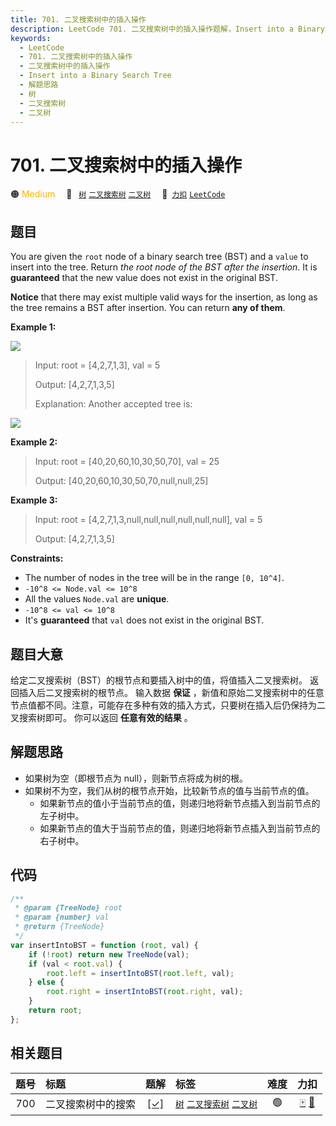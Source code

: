 ```yaml
---
title: 701. 二叉搜索树中的插入操作
description: LeetCode 701. 二叉搜索树中的插入操作题解，Insert into a Binary Search Tree，包含解题思路、复杂度分析以及完整的 JavaScript 代码实现。
keywords:
  - LeetCode
  - 701. 二叉搜索树中的插入操作
  - 二叉搜索树中的插入操作
  - Insert into a Binary Search Tree
  - 解题思路
  - 树
  - 二叉搜索树
  - 二叉树
---
```


# 701. 二叉搜索树中的插入操作

🟠 <font color=#ffb800>Medium</font>&emsp; 🔖&ensp; [`树`](/tag/tree.md) [`二叉搜索树`](/tag/binary-search-tree.md) [`二叉树`](/tag/binary-tree.md)&emsp; 🔗&ensp;[`力扣`](https://leetcode.cn/problems/insert-into-a-binary-search-tree) [`LeetCode`](https://leetcode.com/problems/insert-into-a-binary-search-tree)

## 题目

You are given the `root` node of a binary search tree (BST) and a `value` to insert into the tree. Return _the root node of the BST after the insertion_. It is **guaranteed** that the new value does not exist in the original BST.

**Notice** that there may exist multiple valid ways for the insertion, as long as the tree remains a BST after insertion. You can return **any of them**.

**Example 1:**

![](https://assets.leetcode.com/uploads/2020/10/05/insertbst.jpg)

> Input: root = [4,2,7,1,3], val = 5
>
> Output: [4,2,7,1,3,5]
>
> Explanation: Another accepted tree is:

![](https://assets.leetcode.com/uploads/2020/10/05/bst.jpg)

**Example 2:**

> Input: root = [40,20,60,10,30,50,70], val = 25
>
> Output: [40,20,60,10,30,50,70,null,null,25]

**Example 3:**

> Input: root = [4,2,7,1,3,null,null,null,null,null,null], val = 5
>
> Output: [4,2,7,1,3,5]

**Constraints:**

- The number of nodes in the tree will be in the range `[0, 10^4]`.
- `-10^8 <= Node.val <= 10^8`
- All the values `Node.val` are **unique**.
- `-10^8 <= val <= 10^8`
- It's **guaranteed** that `val` does not exist in the original BST.

## 题目大意

给定二叉搜索树（BST）的根节点和要插入树中的值，将值插入二叉搜索树。 返回插入后二叉搜索树的根节点。 输入数据 **保证** ，新值和原始二叉搜索树中的任意节点值都不同。注意，可能存在多种有效的插入方式，只要树在插入后仍保持为二叉搜索树即可。 你可以返回 **任意有效的结果** 。

## 解题思路

- 如果树为空（即根节点为 null），则新节点将成为树的根。
- 如果树不为空，我们从树的根节点开始，比较新节点的值与当前节点的值。
  - 如果新节点的值小于当前节点的值，则递归地将新节点插入到当前节点的左子树中。
  - 如果新节点的值大于当前节点的值，则递归地将新节点插入到当前节点的右子树中。

## 代码

```javascript
/**
 * @param {TreeNode} root
 * @param {number} val
 * @return {TreeNode}
 */
var insertIntoBST = function (root, val) {
	if (!root) return new TreeNode(val);
	if (val < root.val) {
		root.left = insertIntoBST(root.left, val);
	} else {
		root.right = insertIntoBST(root.right, val);
	}
	return root;
};
```

## 相关题目

<!-- prettier-ignore -->
| 题号 | 标题 | 题解 | 标签 | 难度 | 力扣 |
| :------: | :------ | :------: | :------ | :------: | :------: |
| 700 | 二叉搜索树中的搜索 | [[✓]](/problem/0700.md) |  [`树`](/tag/tree.md) [`二叉搜索树`](/tag/binary-search-tree.md) [`二叉树`](/tag/binary-tree.md) | 🟢 | [🀄️](https://leetcode.cn/problems/search-in-a-binary-search-tree) [🔗](https://leetcode.com/problems/search-in-a-binary-search-tree) |